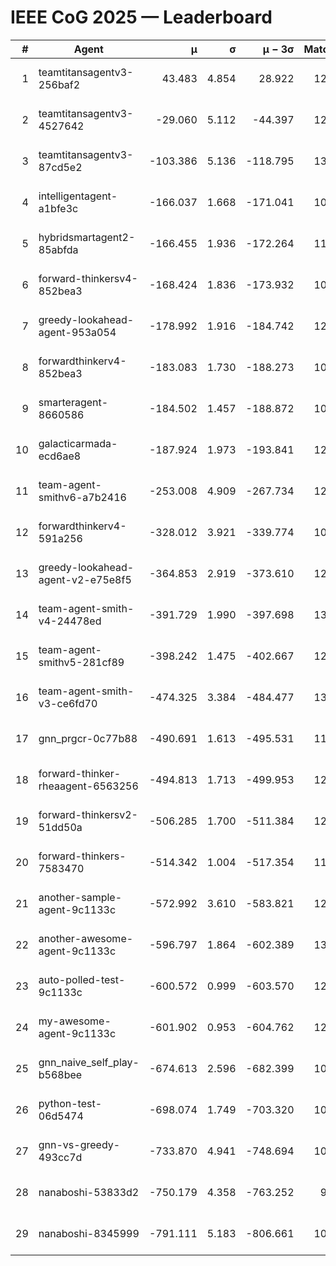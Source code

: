 # IEEE CoG 2025 — Leaderboard

| # | Agent | μ | σ | μ − 3σ | Matches | Updated |
|---:|---|---:|---:|---:|---:|---|
| 1 | teamtitansagentv3-256baf2 | 43.483 | 4.854 | 28.922 | 12660 | 2025-08-21 18:32 |
| 2 | teamtitansagentv3-4527642 | -29.060 | 5.112 | -44.397 | 12074 | 2025-08-21 18:32 |
| 3 | teamtitansagentv3-87cd5e2 | -103.386 | 5.136 | -118.795 | 13546 | 2025-08-21 18:32 |
| 4 | intelligentagent-a1bfe3c | -166.037 | 1.668 | -171.041 | 10434 | 2025-08-21 18:32 |
| 5 | hybridsmartagent2-85abfda | -166.455 | 1.936 | -172.264 | 11157 | 2025-08-21 18:32 |
| 6 | forward-thinkersv4-852bea3 | -168.424 | 1.836 | -173.932 | 10039 | 2025-08-21 18:32 |
| 7 | greedy-lookahead-agent-953a054 | -178.992 | 1.916 | -184.742 | 12100 | 2025-08-21 18:32 |
| 8 | forwardthinkerv4-852bea3 | -183.083 | 1.730 | -188.273 | 10122 | 2025-08-21 18:32 |
| 9 | smarteragent-8660586 | -184.502 | 1.457 | -188.872 | 10868 | 2025-08-21 18:32 |
| 10 | galacticarmada-ecd6ae8 | -187.924 | 1.973 | -193.841 | 12080 | 2025-08-21 18:32 |
| 11 | team-agent-smithv6-a7b2416 | -253.008 | 4.909 | -267.734 | 12180 | 2025-08-21 18:32 |
| 12 | forwardthinkerv4-591a256 | -328.012 | 3.921 | -339.774 | 10582 | 2025-08-21 18:32 |
| 13 | greedy-lookahead-agent-v2-e75e8f5 | -364.853 | 2.919 | -373.610 | 12500 | 2025-08-21 18:32 |
| 14 | team-agent-smith-v4-24478ed | -391.729 | 1.990 | -397.698 | 13002 | 2025-08-21 18:32 |
| 15 | team-agent-smithv5-281cf89 | -398.242 | 1.475 | -402.667 | 12880 | 2025-08-21 18:32 |
| 16 | team-agent-smith-v3-ce6fd70 | -474.325 | 3.384 | -484.477 | 13602 | 2025-08-21 18:32 |
| 17 | gnn_prgcr-0c77b88 | -490.691 | 1.613 | -495.531 | 11490 | 2025-08-21 18:32 |
| 18 | forward-thinker-rheaagent-6563256 | -494.813 | 1.713 | -499.953 | 12188 | 2025-08-21 18:32 |
| 19 | forward-thinkersv2-51dd50a | -506.285 | 1.700 | -511.384 | 12388 | 2025-08-21 18:32 |
| 20 | forward-thinkers-7583470 | -514.342 | 1.004 | -517.354 | 11780 | 2025-08-21 18:32 |
| 21 | another-sample-agent-9c1133c | -572.992 | 3.610 | -583.821 | 12640 | 2025-08-21 18:32 |
| 22 | another-awesome-agent-9c1133c | -596.797 | 1.864 | -602.389 | 13140 | 2025-08-21 18:32 |
| 23 | auto-polled-test-9c1133c | -600.572 | 0.999 | -603.570 | 12080 | 2025-08-21 18:32 |
| 24 | my-awesome-agent-9c1133c | -601.902 | 0.953 | -604.762 | 12700 | 2025-08-21 18:32 |
| 25 | gnn_naive_self_play-b568bee | -674.613 | 2.596 | -682.399 | 10160 | 2025-08-21 18:32 |
| 26 | python-test-06d5474 | -698.074 | 1.749 | -703.320 | 10400 | 2025-08-21 18:32 |
| 27 | gnn-vs-greedy-493cc7d | -733.870 | 4.941 | -748.694 | 10080 | 2025-08-21 18:32 |
| 28 | nanaboshi-53833d2 | -750.179 | 4.358 | -763.252 | 9820 | 2025-08-21 18:32 |
| 29 | nanaboshi-8345999 | -791.111 | 5.183 | -806.661 | 10270 | 2025-08-21 18:32 |
